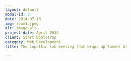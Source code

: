 ```yaml
---
layout: default
modal-id: 3
date: 2014-07-16
img: zoom1.jpeg
alt: image-alt
project-date: April 2014
client: Start Bootstrap
category: Web Development
title: The Lopatkin lab meeting that wraps up Summer A!

---
```

